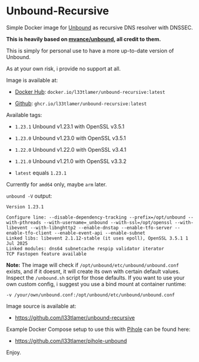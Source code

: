 # Unbound-Recursive

Simple Docker image for [Unbound](https://nlnetlabs.nl/projects/unbound/about/) as recursive DNS resolver with DNSSEC.

**This is heavily based on [mvance/unbound](https://hub.docker.com/r/mvance/unbound), all credit to them.**

This is simply for personal use to have a more up-to-date version of Unbound.

As at your own risk, i provide no support at all.

Image is available at:

* [Docker Hub](https://hub.docker.com/r/l33tlamer/unbound-recursive): `docker.io/l33tlamer/unbound-recursive:latest`

* [Github](https://github.com/l33tlamer/unbound-recursive/pkgs/container/unbound-recursive): `ghcr.io/l33tlamer/unbound-recursive:latest`

Available tags:

* `1.23.1` Unbound v1.23.1 with OpenSSL v3.5.1

* `1.23.0` Unbound v1.23.0 with OpenSSL v3.5.1

* `1.22.0` Unbound v1.22.0 with OpenSSL v3.4.1

* `1.21.0` Unbound v1.21.0 with OpenSSL v3.3.2

* `latest` equals `1.23.1`

Currently for `amd64` only, maybe `arm` later.

`unbound -V` output:
```
Version 1.23.1

Configure line: --disable-dependency-tracking --prefix=/opt/unbound --with-pthreads --with-username=_unbound --with-ssl=/opt/openssl --with-libevent --with-libnghttp2 --enable-dnstap --enable-tfo-server --enable-tfo-client --enable-event-api --enable-subnet
Linked libs: libevent 2.1.12-stable (it uses epoll), OpenSSL 3.5.1 1 Jul 2025
Linked modules: dns64 subnetcache respip validator iterator
TCP Fastopen feature available
````

**Note:** The image will check if `/opt/unbound/etc/unbound/unbound.conf` exists, and if it doesnt, it will
create its own with certain default values. Inspect the `/unbound.sh` script for those defaults.
If you want to use your own custom config, i suggest you use a bind mount at container runtime:

`-v /your/own/unbound.conf:/opt/unbound/etc/unbound/unbound.conf`

Image source is available at:

* https://github.com/l33tlamer/unbound-recursive

Example Docker Compose setup to use this with [Pihole](https://pi-hole.net) can be found here:

* https://github.com/l33tlamer/pihole-unbound

Enjoy.
